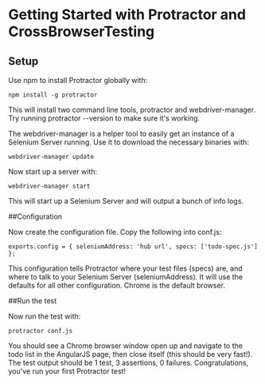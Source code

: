 # Getting Started with Protractor and CrossBrowserTesting

## Setup
Use npm to install Protractor globally with:

`npm install -g protractor` <br>

This will install two command line tools, protractor and webdriver-manager. Try running protractor --version to make sure it's working.

The webdriver-manager is a helper tool to easily get an instance of a Selenium Server running. Use it to download the necessary binaries with:

`webdriver-manager update`

Now start up a server with:

`webdriver-manager start`

This will start up a Selenium Server and will output a bunch of info logs. 

##Configuration

Now create the configuration file. Copy the following into conf.js:

`exports.config = {
  seleniumAddress: 'hub url',
  specs: ['todo-spec.js']
};`

This configuration tells Protractor where your test files (specs) are, and where to talk to your Selenium Server (seleniumAddress). It will use the defaults for all other configuration. Chrome is the default browser.

##Run the test

Now run the test with:

`protractor conf.js`

You should see a Chrome browser window open up and navigate to the todo list in the AngularJS page, then close itself (this should be very fast!). The test output should be 1 test, 3 assertions, 0 failures. Congratulations, you've run your first Protractor test!
